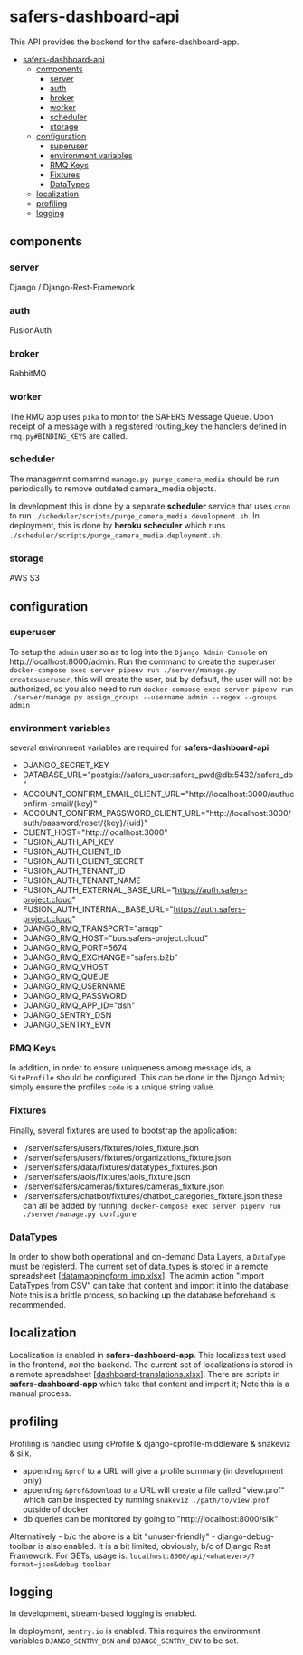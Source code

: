 # safers-dashboard-api

This API provides the backend for the safers-dashboard-app.

- [safers-dashboard-api](#safers-dashboard-api)
  - [components](#components)
    - [server](#server)
    - [auth](#auth)
    - [broker](#broker)
    - [worker](#worker)
    - [scheduler](#scheduler)
    - [storage](#storage)
  - [configuration](#configuration)
    - [superuser](#superuser)
    - [environment variables](#environment-variables)
    - [RMQ Keys](#rmq-keys)
    - [Fixtures](#fixtures)
    - [DataTypes](#datatypes)
  - [localization](#localization)
  - [profiling](#profiling)
  - [logging](#logging)

## components

### server

Django / Django-Rest-Framework

### auth

FusionAuth

### broker

RabbitMQ

### worker

The RMQ app uses `pika` to monitor the SAFERS Message Queue.  Upon receipt of a message with a registered routing_key the handlers defined in `rmq.py#BINDING_KEYS` are called. 


### scheduler


The managemnt comamnd `manage.py purge_camera_media` should be run periodically to remove outdated camera_media objects.  

In development this is done by a separate **scheduler** service that uses `cron` to run `./scheduler/scripts/purge_camera_media.development.sh`.  In deployment, this is done by **heroku scheduler** which runs `./scheduler/scripts/purge_camera_media.deployment.sh`.

### storage

AWS S3

## configuration

### superuser

To setup the `admin` user so as to log into the `Django Admin Console` on http://localhost:8000/admin. Run the command to create the superuser `docker-compose exec server pipenv run ./server/manage.py createsuperuser`, this will create the user, but by default, the user will not be authorized, so you also need to run `docker-compose exec server pipenv run ./server/manage.py assign_groups --username admin --regex --groups admin`
### environment variables

several environment variables are required for **safers-dashboard-api**:

* DJANGO_SECRET_KEY
* DATABASE_URL="postgis://safers_user:safers_pwd@db:5432/safers_db"
* ACCOUNT_CONFIRM_EMAIL_CLIENT_URL="http://localhost:3000/auth/confirm-email/{key}"
* ACCOUNT_CONFIRM_PASSWORD_CLIENT_URL="http://localhost:3000/auth/password/reset/{key}/{uid}"
* CLIENT_HOST="http://localhost:3000"
* FUSION_AUTH_API_KEY
* FUSION_AUTH_CLIENT_ID
* FUSION_AUTH_CLIENT_SECRET
* FUSION_AUTH_TENANT_ID
* FUSION_AUTH_TENANT_NAME
* FUSION_AUTH_EXTERNAL_BASE_URL="https://auth.safers-project.cloud"
* FUSION_AUTH_INTERNAL_BASE_URL="https://auth.safers-project.cloud"
* DJANGO_RMQ_TRANSPORT="amqp"
* DJANGO_RMQ_HOST="bus.safers-project.cloud"
* DJANGO_RMQ_PORT=5674
* DJANGO_RMQ_EXCHANGE="safers.b2b"
* DJANGO_RMQ_VHOST
* DJANGO_RMQ_QUEUE
* DJANGO_RMQ_USERNAME
* DJANGO_RMQ_PASSWORD
* DJANGO_RMQ_APP_ID="dsh"
* DJANGO_SENTRY_DSN
* DJANGO_SENTRY_EVN

### RMQ Keys

In addition, in order to ensure uniqueness among message ids, a `SiteProfile` should be configured.  This can be done in the Django Admin; simply ensure the profiles `code` is a unique string value.

### Fixtures

Finally, several fixtures are used to bootstrap the application:
* ./server/safers/users/fixtures/roles_fixture.json
* ./server/safers/users/fixtures/organizations_fixture.json
* ./server/safers/data/fixtures/datatypes_fixtures.json
* ./server/safers/aois/fixtures/aois_fixture.json
* ./server/safers/cameras/fixtures/cameras_fixture.json
* ./server/safers/chatbot/fixtures/chatbot_categories_fixture.json
these can all be added by running: `docker-compose exec server pipenv run ./server/manage.py configure`

### DataTypes

In order to show both operational and on-demand Data Layers, a `DataType` must be registerd.  The current set of data_types is stored in a remote spreadsheet [[datamappingform_imp.xlsx](https://istitutoboella.sharepoint.com/:x:/r/sites/ProjectSAFERS/_layouts/15/Doc.aspx?sourcedoc=%7BCB97483F-5F2A-473A-B5D8-EA7DE982E5BF%7D&file=datamappingform_imp.xlsx&action=default&mobileredirect=true)].  The admin action "Import DataTypes from CSV" can take that content and import it into the database; Note this is a brittle process, so backing up the database beforehand is recommended.
## localization

Localization is enabled in **safers-dashboard-app**.  This localizes text used in the frontend, _not_ the backend.  The current set of localizations is stored in a remote spreadsheet [[dashboard-translations.xlsx](https://istitutoboella.sharepoint.com/:x:/r/sites/ProjectSAFERS/_layouts/15/Doc.aspx?sourcedoc=%7BBE15948D-43F1-4772-9D66-76215E5943A7%7D&file=dashboard-translations.xlsx&action=default&mobileredirect=true)].  There are scripts in **safers-dashboard-app** which take that content and import it; Note this is a manual process.

## profiling

Profiling is handled using cProfile & django-cprofile-middleware & snakeviz & silk.

- appending `&prof` to a URL will give a profile summary (in development only)
- appending `&prof&download` to a URL will create a file called "view.prof" which can be inspected by running `snakeviz ./path/to/view.prof` outside of docker
- db queries can be monitored by going to "http://localhost:8000/silk"

Alternatively - b/c the above is a bit "unuser-friendly" - django-debug-toolbar is also enabled.  It is a bit limited, obviously, b/c of Django Rest Framework.  For GETs, usage is: `localhost:8000/api/<whatever>/?format=json&debug-toolbar`

## logging

In development, stream-based logging is enabled.

In deployment, `sentry.io` is enabled.  This requires the environment variables `DJANGO_SENTRY_DSN` and `DJANGO_SENTRY_ENV` to be set.
